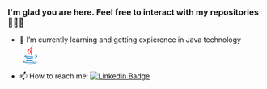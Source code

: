 ### I'm glad you are here. Feel free to interact with my repositories 🧑🏻‍💻


 - 🌱 I’m currently learning and getting expierence in Java technology <img align="center" alt="" height="40" width="40" src="https://raw.githubusercontent.com/devicons/devicon/master/icons/java/java-original.svg">
 

- 📫 How to reach me:  [![Linkedin Badge](https://img.shields.io/badge/-LinkedIn-blue?style=flat-square&logo=Linkedin&logoColor=white&link=https://www.linkedin.com/in/leoabrantesmelo/)](https://www.linkedin.com/in/leoabrantesmelo/)

